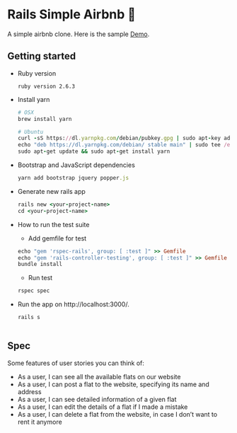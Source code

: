 # Rails Simple Airbnb 🏡
A simple airbnb clone. Here is the sample [Demo](https://rails-simple-airbnb.herokuapp.com/).

## Getting started

* Ruby version
  ```
  ruby version 2.6.3
  ```
* Install yarn 
  ```ruby
  # OSX
  brew install yarn

  # Ubuntu
  curl -sS https://dl.yarnpkg.com/debian/pubkey.gpg | sudo apt-key add -
  echo "deb https://dl.yarnpkg.com/debian/ stable main" | sudo tee /etc/apt/sources.list.d/yarn.list
  sudo apt-get update && sudo apt-get install yarn
  ```
* Bootstrap and JavaScript dependencies
  ```ruby
  yarn add bootstrap jquery popper.js
  ```

* Generate new rails app
  ```ruby
  rails new <your-project-name>
  cd <your-project-name>
  ```

* How to run the test suite
  - Add gemfile for test
  ```ruby
  echo "gem 'rspec-rails', group: [ :test ]" >> Gemfile
  echo "gem 'rails-controller-testing', group: [ :test ]" >> Gemfile
  bundle install
  ```
  - Run test
  ```ruby
  rspec spec
  ```
* Run the app on http://localhost:3000/. 
  ```ruby
  rails s
 
## Spec
Some features of user stories you can think of:
- As a user, I can see all the available flats on our website
- As a user, I can post a flat to the website, specifying its name and address
- As a user, I can see detailed information of a given flat
- As a user, I can edit the details of a flat if I made a mistake
- As a user, I can delete a flat from the website, in case I don’t want to rent it anymore
